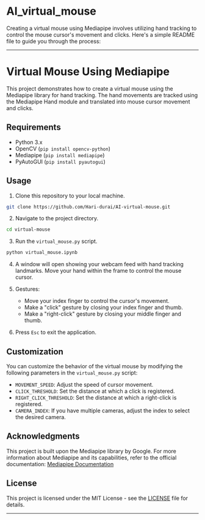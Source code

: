 # AI_virtual_mouse
Creating a virtual mouse using Mediapipe involves utilizing hand tracking to control the mouse cursor's movement and clicks. Here's a simple README file to guide you through the process:

---

# Virtual Mouse Using Mediapipe

This project demonstrates how to create a virtual mouse using the Mediapipe library for hand tracking. The hand movements are tracked using the Mediapipe Hand module and translated into mouse cursor movement and clicks.

## Requirements

- Python 3.x
- OpenCV (`pip install opencv-python`)
- Mediapipe (`pip install mediapipe`)
- PyAutoGUI (`pip install pyautogui`)

## Usage

1. Clone this repository to your local machine.
   
```bash
git clone https://github.com/Hari-durai/AI-virtual-mouse.git
```

2. Navigate to the project directory.

```bash
cd virtual-mouse
```

3. Run the `virtual_mouse.py` script.

```bash
python virtual_mouse.ipynb
```

4. A window will open showing your webcam feed with hand tracking landmarks. Move your hand within the frame to control the mouse cursor.

5. Gestures:
   - Move your index finger to control the cursor's movement.
   - Make a "click" gesture by closing your index finger and thumb.
   - Make a "right-click" gesture by closing your middle finger and thumb.

6. Press `Esc` to exit the application.

## Customization

You can customize the behavior of the virtual mouse by modifying the following parameters in the `virtual_mouse.py` script:

- `MOVEMENT_SPEED`: Adjust the speed of cursor movement.
- `CLICK_THRESHOLD`: Set the distance at which a click is registered.
- `RIGHT_CLICK_THRESHOLD`: Set the distance at which a right-click is registered.
- `CAMERA_INDEX`: If you have multiple cameras, adjust the index to select the desired camera.

## Acknowledgments

This project is built upon the Mediapipe library by Google. For more information about Mediapipe and its capabilities, refer to the official documentation: [Mediapipe Documentation](https://google.github.io/mediapipe/)

## License

This project is licensed under the MIT License - see the [LICENSE](LICENSE) file for details.

---


